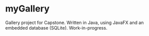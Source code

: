# myGallery
Gallery project for Capstone.
Written in Java, using JavaFX and an embedded database (SQLite).
Work-in-progress.
